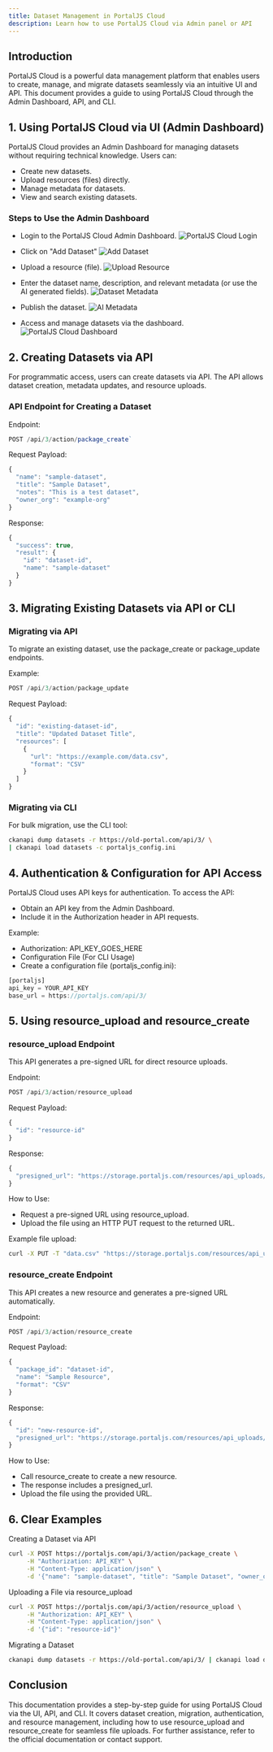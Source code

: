 ```yaml
---
title: Dataset Management in PortalJS Cloud
description: Learn how to use PortalJS Cloud via Admin panel or API
---
```


## Introduction

PortalJS Cloud is a powerful data management platform that enables users to create, manage, and migrate datasets seamlessly via an intuitive UI and API. This document provides a guide to using PortalJS Cloud through the Admin Dashboard, API, and CLI.

## 1. Using PortalJS Cloud via UI (Admin Dashboard)

PortalJS Cloud provides an Admin Dashboard for managing datasets without requiring technical knowledge. Users can:

- Create new datasets.
- Upload resources (files) directly.
- Manage metadata for datasets.
- View and search existing datasets.

### Steps to Use the Admin Dashboard

- Login to the PortalJS Cloud Admin Dashboard.
![PortalJS Cloud Login](/static/img/docs/portaljs-login.webp)

- Click on "Add Dataset"
![Add Dataset](/static/img/docs/portaljs-add-dataset.webp)

- Upload a resource (file).
![Upload Resource](/static/img/docs/portaljs-create-resource.webp)

- Enter the dataset name, description, and relevant metadata (or use the AI generated fields).
![Dataset Metadata](/static/img/docs/portaljs-dataset-metadata.webp)

- Publish the dataset.
![AI Metadata](/static/img/docs/portaljs-ai-metadata.webp)

- Access and manage datasets via the dashboard.
![PortalJS Cloud Dashboard](/static/img/docs/portaljs-dashboard.webp)

## 2. Creating Datasets via API

For programmatic access, users can create datasets via API. The API allows dataset creation, metadata updates, and resource uploads.

### API Endpoint for Creating a Dataset

Endpoint:

```javascript
POST /api/3/action/package_create`
```

Request Payload:

```javascript
{
  "name": "sample-dataset",
  "title": "Sample Dataset",
  "notes": "This is a test dataset",
  "owner_org": "example-org"
}
```

Response:

```javascript
{
  "success": true,
  "result": {
    "id": "dataset-id",
    "name": "sample-dataset"
  }
}
```

## 3. Migrating Existing Datasets via API or CLI

### Migrating via API

To migrate an existing dataset, use the package_create or package_update endpoints.

Example:

```javascript
POST /api/3/action/package_update
```

Request Payload:

```javascript
{
  "id": "existing-dataset-id",
  "title": "Updated Dataset Title",
  "resources": [
    {
      "url": "https://example.com/data.csv",
      "format": "CSV"
    }
  ]
}
```

### Migrating via CLI

For bulk migration, use the CLI tool:

```bash
ckanapi dump datasets -r https://old-portal.com/api/3/ \
| ckanapi load datasets -c portaljs_config.ini
```

## 4. Authentication & Configuration for API Access

PortalJS Cloud uses API keys for authentication. To access the API:

- Obtain an API key from the Admin Dashboard.
- Include it in the Authorization header in API requests.

Example:

- Authorization: API_KEY_GOES_HERE
- Configuration File (For CLI Usage)
- Create a configuration file (portaljs_config.ini):

```javascript
[portaljs]
api_key = YOUR_API_KEY
base_url = https://portaljs.com/api/3/
```

## 5. Using resource_upload and resource_create

### resource_upload Endpoint

This API generates a pre-signed URL for direct resource uploads.

Endpoint:

```javascript
POST /api/3/action/resource_upload
```

Request Payload:

```javascript
{
  "id": "resource-id"
}
```

Response:

```javascript
{
  "presigned_url": "https://storage.portaljs.com/resources/api_uploads/resource-id"
}
```

How to Use:

- Request a pre-signed URL using resource_upload.
- Upload the file using an HTTP PUT request to the returned URL.

Example file upload:


```bash
curl -X PUT -T "data.csv" "https://storage.portaljs.com/resources/api_uploads/resource-id"
```

### resource_create Endpoint

This API creates a new resource and generates a pre-signed URL automatically.

Endpoint:

```javascript
POST /api/3/action/resource_create
```

Request Payload:

```javascript
{
  "package_id": "dataset-id",
  "name": "Sample Resource",
  "format": "CSV"
}
```

Response:

```javascript
{
  "id": "new-resource-id",
  "presigned_url": "https://storage.portaljs.com/resources/api_uploads/new-resource-id"
}
```

How to Use:

- Call resource_create to create a new resource.
- The response includes a presigned_url.
- Upload the file using the provided URL.

## 6. Clear Examples

Creating a Dataset via API

```bash
curl -X POST https://portaljs.com/api/3/action/package_create \
     -H "Authorization: API_KEY" \
     -H "Content-Type: application/json" \
     -d '{"name": "sample-dataset", "title": "Sample Dataset", "owner_org": "example-org"}'
```

Uploading a File via resource_upload

```bash
curl -X POST https://portaljs.com/api/3/action/resource_upload \
     -H "Authorization: API_KEY" \
     -H "Content-Type: application/json" \
     -d '{"id": "resource-id"}'
```

Migrating a Dataset

```bash
ckanapi dump datasets -r https://old-portal.com/api/3/ | ckanapi load datasets -c portaljs_config.ini
```

## Conclusion

This documentation provides a step-by-step guide for using PortalJS Cloud via the UI, API, and CLI. It covers dataset creation, migration, authentication, and resource management, including how to use resource_upload and resource_create for seamless file uploads.
For further assistance, refer to the official documentation or contact support.
